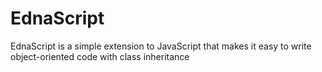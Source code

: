 EdnaScript
==========

EdnaScript is a simple extension to JavaScript that makes it easy to write object-oriented code with class inheritance
